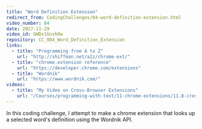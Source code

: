 ```yaml
---
title: "Word Definition Extension"
redirect_from: CodingChallenges/84-word-definition-extension.html
video_number: 84
date: 2017-11-29
video_id: GWDx1GnxhOw
repository: CC_084_Word_Definition_Extension
links:
  - title: "Programming from A to Z"
    url: "http://shiffman.net/a2z/chrome-ext/"
  - title: "chrome.extension reference"
    url: "https://developer.chrome.com/extensions"
  - title: "Wordnik"
    url: "https://www.wordnik.com/"
videos:
  - title: "My Video on Cross-Browser Extensions"
    url: "/Courses/programming-with-text/11-chrome-extensions/11.8-cross-browser-extensions"
---
```


In this coding challenge, I attempt to make a chrome extension that looks up a selected word's definition using the Wordnik API.
